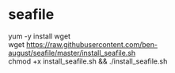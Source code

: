 # seafile
yum -y install wget  <br>
wget https://raw.githubusercontent.com/ben-august/seafile/master/install_seafile.sh  <br>
chmod +x install_seafile.sh && ./install_seafile.sh  <br>

